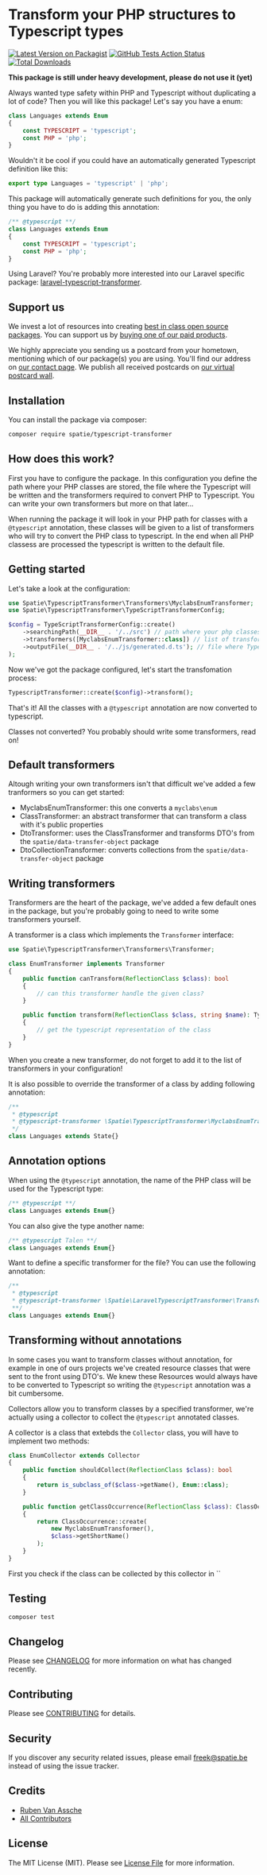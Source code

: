 # Transform your PHP structures to Typescript types

[![Latest Version on Packagist](https://img.shields.io/packagist/v/spatie/typescript-transformer.svg?style=flat-square)](https://packagist.org/packages/spatie/typescript-transformer)
[![GitHub Tests Action Status](https://img.shields.io/github/workflow/status/spatie/typescript-transformer/run-tests?label=tests)](https://github.com/spatie/typescript-transformer/actions?query=workflow%3Arun-tests+branch%3Amaster)
[![Total Downloads](https://img.shields.io/packagist/dt/spatie/typescript-transformer.svg?style=flat-square)](https://packagist.org/packages/spatie/typescript-transformer)

**This package is still under heavy development, please do not use it (yet)**

Always wanted type safety within PHP and Typescript without duplicating a lot of code? Then you will like this package! Let's say you have a enum:

```php
class Languages extends Enum
{
    const TYPESCRIPT = 'typescript';
    const PHP = 'php';
}
```

Wouldn't it be cool if you could have an automatically generated Typescript definition like this:

```typescript
export type Languages = 'typescript' | 'php';
```

This package will automatically generate such definitions for you, the only thing you have to do is adding this annotation:

```php
/** @typescript **/
class Languages extends Enum
{
    const TYPESCRIPT = 'typescript';
    const PHP = 'php';
}
```

Using Laravel? You're probably more interested into our Laravel specific package: [laravel-typescript-transformer](https://github.com/spatie/laravel-typescript-transformer).

## Support us

We invest a lot of resources into creating [best in class open source packages](https://spatie.be/open-source). You can support us by [buying one of our paid products](https://spatie.be/open-source/support-us). 

We highly appreciate you sending us a postcard from your hometown, mentioning which of our package(s) you are using. You'll find our address on [our contact page](https://spatie.be/about-us). We publish all received postcards on [our virtual postcard wall](https://spatie.be/open-source/postcards).

## Installation

You can install the package via composer:

```bash
composer require spatie/typescript-transformer
```

## How does this work?

First you have to configure the package. In this configuration you define the path where your PHP classes are stored, the file where the Typescript will be written and the transformers required to convert PHP to Typescript. You can write your own transformers but more on that later...

When running the package it will look in your PHP path for classes with a `@typescript` annotation, these classes will be given to a list of transformers who will try to convert the PHP class to typescript. In the end when all PHP classess are processed the typescript is written to the default file.

## Getting started

Let's take a look at the configuration:

```php
use Spatie\TypescriptTransformer\Transformers\MyclabsEnumTransformer;
use Spatie\TypescriptTransformer\TypeScriptTransformerConfig;

$config = TypeScriptTransformerConfig::create()
    ->searchingPath(__DIR__ . '/../src') // path where your php classes are
    ->transformers([MyclabsEnumTransformer::class]) // list of transformers
    ->outputFile(__DIR__ . '/../js/generated.d.ts'); // file where Typescript will be written
);
```

Now we've got the package configured, let's start the transfomation process:

```php
TypescriptTransformer::create($config)->transform();
```

That's it! All the classes with a `@typescript` annotation are now converted to typescript.

Classes not converted? You probably should write some transformers, read on!

## Default transformers

Altough writing your own transformers isn't that difficult we've added a few tranformers so you can get started:

- MyclabsEnumTransformer: this one converts a `myclabs\enum`
- ClassTransformer: an abstract transformer that can transform a class with it's public properties
- DtoTransformer: uses the ClassTransformer and transforms DTO's from the `spatie/data-transfer-object` package
- DtoCollectionTransformer: converts collections from the `spatie/data-transfer-object` package




## Writing transformers

Transformers are the heart of the package, we've added a few default ones in the package, but you're probably going to need to write some transformers yourself.

A transformer is a class which implements the `Transformer` interface:

```php
use Spatie\TypescriptTransformer\Transformers\Transformer;

class EnumTransformer implements Transformer
{
    public function canTransform(ReflectionClass $class): bool
    {
        // can this transformer handle the given class?
    }

    public function transform(ReflectionClass $class, string $name): Type
    {
        // get the typescript representation of the class
    }
}
```

When you create a new transformer, do not forget to add it to the list of transformers in your configuration!

It is also possible to override the transformer of a class by adding following annotation:

```php
/** 
 * @typescript
 * @typescript-transformer \Spatie\TypescriptTransformer\MyclabsEnumTransformer           
 */
class Languages extends State{}
```

## Annotation options

When using the `@typescript` annotation, the name of the PHP class will be used for the Typescript type:

```php
/** @typescript **/
class Languages extends Enum{}
```

You can also give the type another name:

```php
/** @typescript Talen **/
class Languages extends Enum{}
```

Want to define a specific transformer for the file? You can use the following annotation:

```php
/** 
 * @typescript
 * @typescript-transformer \Spatie\LaravelTypescriptTransformer\Transformers\EnumTransformer
 **/
class Languages extends Enum{}
```

## Transforming without annotations

In some cases you want to transform classes without annotation, for example in one of ours projects we've created resource classes that were sent to the front using DTO's. We knew these Resources would always have to be converted to Typescript so writing the `@typescript` annotation was a bit cumbersome.

Collectors allow you to transform classes by a specified transformer, we're actually using a collector to collect the `@typescript` annotated classes.

A collector is a class that extebds the `Collector` class, you will have to implement two methods:

```php
class EnumCollector extends Collector
{
    public function shouldCollect(ReflectionClass $class): bool
    {
        return is_subclass_of($class->getName(), Enum::class);
    }

    public function getClassOccurrence(ReflectionClass $class): ClassOccurrence
    {
        return ClassOccurrence::create(
            new MyclabsEnumTransformer(),
            $class->getShortName()
        );
    }
}
```

First you check if the class can be collected by this collector in ``

## Testing

``` bash
composer test
```

## Changelog

Please see [CHANGELOG](CHANGELOG.md) for more information on what has changed recently.

## Contributing

Please see [CONTRIBUTING](CONTRIBUTING.md) for details.

## Security

If you discover any security related issues, please email freek@spatie.be instead of using the issue tracker.

## Credits

- [Ruben Van Assche](https://github.com/rubenvanassche)
- [All Contributors](../../contributors)

## License

The MIT License (MIT). Please see [License File](LICENSE.md) for more information.
